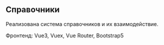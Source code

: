 
## Справочники

Реализована система справочников и их взаимодействие.

Фронтенд: Vue3, Vuex, Vue Router, Bootstrap5
